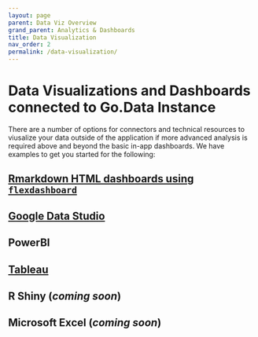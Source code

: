 ```yaml
---
layout: page
parent: Data Viz Overview 
grand_parent: Analytics & Dashboards
title: Data Visualization 
nav_order: 2
permalink: /data-visualization/
---
```


# Data Visualizations and Dashboards connected to Go.Data Instance
There are a number of options for connectors and technical resources to viusalize your data outside of the application if more advanced analysis is required above and beyond the basic in-app dashboards. We have examples to get you started for the following:

## [Rmarkdown HTML dashboards using `flexdashboard`](https://github.com/WorldHealthOrganization/godata/tree/master/analytics/r-reporting) 

## [Google Data Studio](https://github.com/WorldHealthOrganization/godata/tree/master/analytics/country_use_cases/godata-Kosovo) 

## PowerBI

## [Tableau](https://github.com/WorldHealthOrganization/godata/tree/master/analytics/country_use_cases/godata-universityoftexas)

## R Shiny (_coming soon_)

## Microsoft Excel (_coming soon_)
